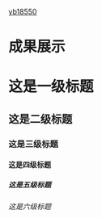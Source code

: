 [yb18550](https://github.com/bo-17775170236)
# 成果展示
# 这是一级标题
## 这是二级标题
### 这是三级标题
#### 这是四级标题
##### 这是五级标题
###### 这是六级标题

